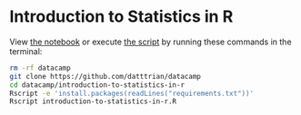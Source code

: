 # Introduction to Statistics in R

View [the notebook](introduction-to-statistics-in-r.ipynb) or execute [the script](introduction-to-statistics-in-r.R) by running these commands in the terminal:

``` bash
rm -rf datacamp
git clone https://github.com/datttrian/datacamp
cd datacamp/introduction-to-statistics-in-r
Rscript -e 'install.packages(readLines("requirements.txt"))'
Rscript introduction-to-statistics-in-r.R
```
